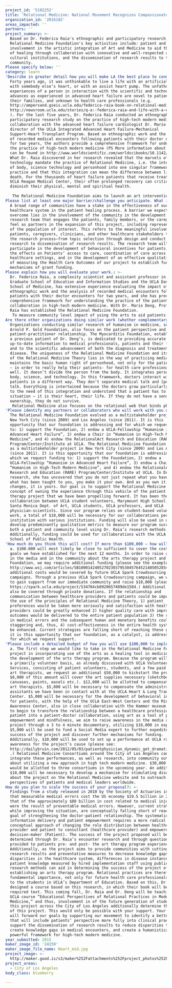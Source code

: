 ```yaml
---
project_id: '5102252'
title: 'Relational Medicine: National Movement Recognizes Compassionate Patient Care'
organization_id: '2016182'
areas_impacted: ''
partners: ''
project_summary: >-
  Based on Dr. Federica Raia's ethnographic and participatory research, the
  Relational Medicine Foundation's key activities include: patient and student
  involvement in the artistic integration of Art and Medicine to aid the process
  of healing through collaboration with innovative and well-respected arts and
  cultural institutions, and the dissemination of research results to the
  community.
Please specify below: ''
category: learn
'Describe in greater detail how you will make LA the best place to connect:': >-
  Forty years ago, it was unthinkable to live a life with an artificial heart,
  with somebody else’s heart, or with an assist heart pump. The unfathomable
  experiences of a person in interaction with the scientific and technological
  advances as experienced in advanced heart failure are novel to patients and
  their families, and unknown to health care professionals (e.g.
  http://ampersand.gseis.ucla.edu/federica-raia-book-on-relational-medicine-reveals-doctor-patient-collaboration-2/;
  http://newsroom.ucla.edu/stories/q-a:-federica-raia-and-life-with-a-new-heart
  ). For the last five years, Dr. Federica Raia conducted an ethnographic and
  participatory research study on the practice of high-tech modern medicine in
  collaboration with the advanced heart failure cardiologist Dr. Mario Deng,
  director of the UCLA Integrated Advanced Heart Failure-Mechanical
  Support-Heart Transplant Program. Based on ethnographic work and the analysis
  of recorded medical encounters following patients with their doctor encounters
  for two years, the authors provide a comprehensive framework for understanding
  the practice of high-tech modern medicine (PS More information about this book
  can be found in http://www.worldscientific.com/worldscibooks/10.1142/9065).
  What Dr. Raia discovered in her research revealed that the marvels of
  technology mandate the practice of Relational Medicine, i.e. the integration
  of body, science technology and personhood into one singular framework of
  practice and that this integration can mean the difference between life and
  death. For the thousands of heart failure patients that receive treatment at
  UCLA Reagan Medical Center, their often prolonged recovery can critically
  diminish their physical, mental and spiritual health.
   
   The Relational Medicine Foundation aims to launch an art intervention program that allows patients – through art and creative pursuits – to keep them optimistic through their recovery. Patients spend such long periods of time in the hospital due to their Heart Disease, and providing them with an opportunity to express their emotions creatively would be invaluable to their mental and physical health to ultimately decrease the Heart Failure burden. We hope that our project will serve as a model to other medical centers. It is in our vision to support future research that will advance Heart Failure knowledge and care.
Please list at least one major barrier/challenge you anticipate. What is your strategy for overcoming these obstacles?: >-
  A broad range of communities have a stake in the effectiveness of our
  healthcare system in the patient healing process. A barrier we expect to
  overcome lies in the involvement of the community in the development of a
  research team that engages the patients, family members, or the caregivers to
  feel as partners in the expansion of this project, including representatives
  of the population of interest. This refers to the meaningful involvement of
  patients, caregivers, clinicians, and other healthcare stakeholders throughout
  the research process—from topic selection through design and conduct of
  research to dissemination of research results. The research team will
  participate in the development of behavioral incentives for patients, studying
  the effects on Patients’ access to care, coordination of care across
  healthcare settings, and in the development of an effective qualitative method
  of measuring the Health Care Outcomes of our project to establish further
  mechanisms of grant funding.
Please explain how you will evaluate your work.: >-
  Dr. Federica Raia, a complexity scientist and assistant professor in the UCLA
  Graduate School of Education and Information Studies and the UCLA David Geffen
  School of Medicine, has extensive experience evaluating the impact of
  ethnographic work and the analysis of recorded medical encounters following
  patients with their doctor encounters for two years, and she has provided a
  comprehensive framework for understanding the practice of the patient-doctor
  collaboration in high-tech modern medicine. With Dr. Mario Deng, Professor
  Raia has established the Relational Medicine Foundation.
   To measure community level impact of using the arts to aid patients in their journey of healing and to educate patients about preventative measures, we will work with the UCLA Fielding School of Public Health to develop questionnaires further distributed to the community electronically. The questionnaires could be distributed to community members through an app developed to display the patients’ work.
Are there other organizations doing similar work (whether complementary or competitive)? What is unique about your proposed approach?: >-
  Organizations conducting similar research of humanism in medicine, such as the
  Arnold P. Gold Foundation, also focus on the patient perspective and the
  patient-practitioner relationship. The Myocarditis Foundation, established by
  a previous patient of Dr. Deng’s, is dedicated to providing accurate and
  up-to-date information to medical professionals, patients and their families,
  and to the scientific advancement of both the diagnosis and treatment of the
  disease. The uniqueness of the Relational Medicine Foundation and its approach
  of the Relational Medicine Theory lies in the way of practicing medicine that
  maintains the basic human right of personhood, not only for the patients, but
  – in order to really help their patients- for health care professionals as
  well. It doesn’t divide the person from the body. It integrates personhood,
  body, science, and technology. In this framework, doctors interact with
  patients in a different way. They don’t separate medical talk and [personal]
  talk. Everything is intertwined because the doctors grow particularly attuned
  to the need of this integration and understand that a patient has to own the
  situation – it is their heart, their life. If they do not have a sense of
  ownership, they do not survive. 
   Relational Medicine also focuses on the relational web that binds physical things, the machines and persons together into a meaningful whole, and reconstituting the patient’s identity. The theory is that viewing the patient from the biomedical perspective is not sufficient. Dr. Raia and Dr. Deng have analyzed the recorded patient-doctor discourse in their consecutive encounters over a period of up to two years, an expert advanced heart failure cardiologist creates a meaningful path together with the patient to operate what we call a transformation. In the medical encounter, transformation manifests, for example, in emergence of the patient-doctor dyad becoming of fundamental importance to both patient and doctor and continually protected by the doctor. Together, patient and doctor create a safe space where in all that has broken down in this specific patient’s life, the role of the health care professional is to help this person start making sense of her/his life, and start coping with things in the world in her/his own way as the world starts becoming familiar again. In this process, a transforming identity becomes recognizable to the patient. Integrating this new way of being is very important in relational medicine.
'Please identify any partners or collaborators who will work with you on this project. How much of the $100,000 grant award will each partner receive?': >-
  The Relational Medicine Foundation evolved as a multistakeholder project in
  New York City (since 2009) and Los Angeles (since 2011). It is this
  opportunity that our foundation is addressing and for which we request funding
  to: 1) support the Foundation, 2) endow a UCLA-Fellowship “Humanism in
  Advanced Heart Failure”, 3) endow a Chair in “Humanism in High-Tech Modern
  Medicine”, and 4) endow the RelationalAct Research and Education (RARE)
  Program/Center/Institute at UCLA. The Relational Medicine Foundation evolved
  as a multistakeholder project in New York City (since 2009) and Los Angeles
  (since 2011). It is this opportunity that our foundation is addressing and for
  which we request funding to: 1) support the Foundation, 2) endow a
  UCLA-Fellowship “Humanism in Advanced Heart Failure”, 3) endow a Chair in
  “Humanism in High-Tech Modern Medicine”, and 4) endow the RelationalAct
  Research and Education (RARE) Program/Center/Institute at UCLA. In Dr. Raia’s
  research, she has uncovered that you do not just repeat what you have heard or
  what has been taught to you, you make it your own. And as you own it, it
  changes, it is yours. Our goal is to support the Relational Medicine Theory
  concept of owning the experience through this vehicle of the patient art
  therapy project that we have been propelling forward. It has been thus far a
  collaboration between UCLA student volunteers, Marymount High School, the
  Santa Monica Dept. of Art, UCLA students, UCLA professors, and UCLA
  physician-scientists. Since our program relies on student-based volunteer
  work, a total of $10,000 will be necessary for our collaborations per
  institution with various institutions. Funding will also be used in order to
  develop predominantly qualitative metrics to measure our program success on
  both a patient and community level using Dr. Raia’s research methods.
  Additionally, funding could be used for collaborations with the UCLA Fielding
  School of Public Health.
'How much do you think this will cost? If more than $100,000 – how will you cover the additional costs?': >-
  a. $100.000 will most likely be close to sufficient to cover the costs of the
  goals we have established for the next 12 months. In order to raise awareness
  in the media and in the community about the arts therapy project and the
  Foundation, we may require additional funding (please see the example article:
  http://www.wsj.com/articles/SB10001424052702303795304576452140505285416.) Many
  additional costs would be covered by future UCLA Spark Crowdsourcing
  campaigns. Through a previous UCLA Spark Crowdsourcing campaign, we were able
  to gain support from our immediate community and raise $10,000 (please see:
  https://spark.ucla.edu/project/534704cb0920657409de158d.) Additional costs may
  also be covered through private donations. If the relationship and
  communication between healthcare providers and patients could be improved by
  the use of the principles of Relational Medicine Theory, 1) patient
  preferences would be taken more seriously and satisfaction with health care
  providers could be greatly enhanced 2) higher quality care with improved
  outcomes would be delivered to the entire patient population 3) the reduction
  in medical errors and the subsequent human and monetary benefits could be
  staggering and, thus, 4) cost-effectiveness in the entire health system would
  be enhanced. Current strategies are falling short of reaching these goals and
  it is this opportunity that our foundation, as a catalyst, is addressing and
  for which we request support.
'Please include a detailed budget of how you will use $100,000 to implement this project.': >-
  a. The first step we would like to take in the Relational Medicine Foundation
  project in incorporating use of the arts as a healing tool in medicine is in
  the development of the arts therapy program. Because the program will rely on
  a primarily volunteer basis, as already discussed with UCLA Volunteer
  Services, consisting of patient volunteers, students, and a few paid licensed
  art therapists, we request an additional $50,000 to kickstart the program.
  $8,000 of this amount will cover the art supplies necessary (sketchbooks,
  canvases, paints, easels etc.). $12,000 will be allotted to compensating the
  art therapists. $5,000 will be necessary to compensate the administrative
  assistants we have been in contact with at the UCLA Heart & Lung Transplant
  Center. $5,000 will be necessary for the development of behavioral incentives
  for patients, with the help of the UCLA East-West Centers and the Mindful
  Awareness Center, also in close collaboration with the Hammer museum. In order
  to begin to transform the relationship between a healthcare professional and
  patient into a patient-doctor collaboration, using art as a tool of patient
  empowerment and mindfulness, we aim to raise awareness in the media about our
  project through a 3 to 4 minute documentary, utilizing $10,000 in expenses.
  $5,000 will be used to fund a Social Media expert to further expedite the
  success of the project and discover further mechanisms for funding.
  Additionally, $10,000 will be used to set up a performance at UCLA raising
  awareness for the project’s cause (please see:
  http://dailybruin.com/2012/05/03/patientphysician_dynamic_get_dramatic_treatment_in_emotion_theater_project_performances/
  .) Relational Medicine Consortiums around the City of Los Angeles can
  integrate these performances, as well as research, into community outreach
  about utilizing a new approach in high tech modern medicine. $30,000 total
  would be allotted to three consortiums in the upcoming year. An additional
  $10,000 will be necessary to develop a mechanism for stimulating discussion
  about the project on the Relational Medicine website and to outreach to
  perspectives of patients and medical leaders worldwide.
How do you plan to scale the success of your proposal?: >-
  Findings from a study released in 2010 by the Society of Actuaries indicate
  that measurable medical errors cost the US economy $19.5 billion in 2008, such
  that of the approximately $80 billion in cost related to medical injuries, 25%
  were the result of preventable medical errors. However, current strategies,
  while improving the situation, are conceptually falling short of reaching the
  goal of strengthening the doctor-patient relationship. The systematic patient
  information delivery and patient empowerment requires a more radical
  conceptual approach of changing the role distribution between healthcare
  provider and patient to consultant (healthcare provider) and empowered
  decision-maker (Patient). The success of the project proposed will be
  determined through Dr. Raia’s encounter research and through questionnaires
  provided to patients pre- and post- the art therapy program experiences.
  Additionally, as the project aims to provide communities with cutting edge
  research results and preventative measures to decrease knowledge gaps in
  disparities in the healthcare system, differences in disease instance and
  patient knowledge measured by hired implementation staff using public health
  research methods can aid in determining the success of the project of
  establishing an arts therapy program. Relational practices are therefore of
  fundamental importance, not only for future health care professionals but also
  to the students in UCLA’s Department of Education. Based on this, Dr. Raia
  designed a course based on this research, in which their book will be the
  required text. This coming fall, Dr. Raia and Dr. Deng will be teaching the
  UCLA course “Educational Perspectives of Relational Practices in Modern
  Medicine,” and thus, involvement in of the future generation of students in
  this project across the City of Los Angeles additionally determine the success
  of this project. This would only be possible with your support. Your donation
  will forward our goals by supporting our movement to identify a better process
  that will include patients’ perspective more fully into clinical practice,
  support the dissemination of research results to reduce disparities that
  create knowledge gaps in medical encounters, and create a humanistically more
  powerful framework for high-tech modern medicine.
year_submitted: 2015
maker_image_id: '24159'
maker_image_file_name: Heart_mid.jpg
project_image: >-
  http://maker.good.is/s3/maker%252Fattachments%252Fproject_photos%252Fimages%252F24159%252Fdisplay%252FHeart_mid.jpg=c570x385
project_areas:
  - City of Los Angeles
body_class: blueberry

---
```

